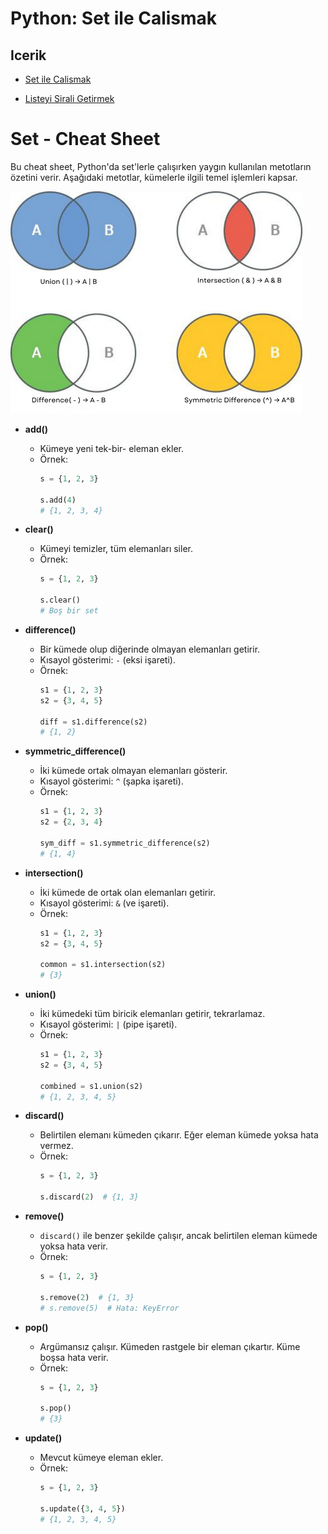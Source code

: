 # Python: Set ile Calismak

## Icerik
- [Set ile Calismak](001-set-ile-calismak.py)

- [Listeyi Sirali Getirmek](002-listeyi-sirali-getirmek.py)


# Set - Cheat Sheet

Bu cheat sheet, Python'da set'lerle çalışırken yaygın kullanılan metotların özetini verir. Aşağıdaki metotlar, kümelerle ilgili temel işlemleri kapsar.

  ![set_diagram](../000-Assets/015-Python---set-ile-Calismak/set_diagram.png)
 
- **add()**
  - Kümeye yeni tek-bir- eleman ekler.
  - Örnek:
    ```python
    s = {1, 2, 3}

    s.add(4) 
    # {1, 2, 3, 4}
    ```

- **clear()**
  - Kümeyi temizler, tüm elemanları siler.
  - Örnek:
    ```python
    s = {1, 2, 3}

    s.clear()  
    # Boş bir set
    ```
    
- **difference()**
  - Bir kümede olup diğerinde olmayan elemanları getirir.
  - Kısayol gösterimi: `-` (eksi işareti).
  - Örnek:
    ```python
    s1 = {1, 2, 3}
    s2 = {3, 4, 5}

    diff = s1.difference(s2)  
    # {1, 2}
    ```

- **symmetric_difference()**
  - İki kümede ortak olmayan elemanları gösterir.
  - Kısayol gösterimi: `^` (şapka işareti).
  - Örnek:
    ```python
    s1 = {1, 2, 3}
    s2 = {2, 3, 4}

    sym_diff = s1.symmetric_difference(s2)  
    # {1, 4}
    ```

- **intersection()**
  - İki kümede de ortak olan elemanları getirir.
  - Kısayol gösterimi: `&` (ve işareti).
  - Örnek:
    ```python
    s1 = {1, 2, 3}
    s2 = {3, 4, 5}

    common = s1.intersection(s2)  
    # {3}
    ```

- **union()**
  - İki kümedeki tüm biricik elemanları getirir, tekrarlamaz.
  - Kısayol gösterimi: `|` (pipe işareti).
  - Örnek:
    ```python
    s1 = {1, 2, 3}
    s2 = {3, 4, 5}

    combined = s1.union(s2)  
    # {1, 2, 3, 4, 5}
    ```
    

- **discard()**
  - Belirtilen elemanı kümeden çıkarır. Eğer eleman kümede yoksa hata vermez.
  - Örnek:
    ```python
    s = {1, 2, 3}

    s.discard(2)  # {1, 3}
    ```

- **remove()**
  - `discard()` ile benzer şekilde çalışır, ancak belirtilen eleman kümede yoksa hata verir.
  - Örnek:
    ```python
    s = {1, 2, 3}

    s.remove(2)  # {1, 3}
    # s.remove(5)  # Hata: KeyError
    ```

- **pop()**
  - Argümansız çalışır. Kümeden rastgele bir eleman çıkartır. Küme boşsa hata verir.
  - Örnek:
    ```python
    s = {1, 2, 3}

    s.pop()  
    # {3}
    ```

- **update()**
  - Mevcut kümeye eleman ekler.
  - Örnek:
    ```python
    s = {1, 2, 3}
    
    s.update({3, 4, 5})  
    # {1, 2, 3, 4, 5}
    ```

